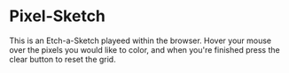 # Pixel-Sketch

This is an Etch-a-Sketch playeed within the browser. 
Hover your mouse over the pixels you would like to color, and when you're finished press the clear button to reset the grid.

